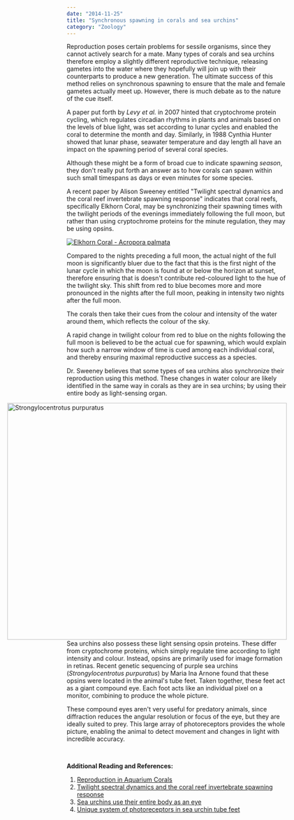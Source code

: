 ```yaml
---
date: "2014-11-25"
title: "Synchronous spawning in corals and sea urchins"
category: "Zoology"
---
```


Reproduction poses certain problems for sessile organisms, since they cannot actively search for a mate. Many types of corals and sea urchins therefore employ a slightly different reproductive technique, releasing gametes into the water where they hopefully will join up with their counterparts to produce a new generation. The ultimate success of this method relies on synchronous spawning to ensure that the male and female gametes actually meet up. However, there is much debate as to the nature of the cue itself.

A paper put forth by _Levy et al._ in 2007 hinted that cryptochrome protein cycling, which regulates circadian rhythms in plants and animals based on the levels of blue light, was set according to lunar cycles and enabled the coral to determine the month and day. Similarly, in 1988 Cynthia Hunter showed that lunar phase, seawater temperature and day length all have an impact on the spawning period of several coral species.

Although these might be a form of broad cue to indicate spawning _season_, they don't really put forth an answer as to how corals can spawn within such small timespans as days or even minutes for some species.

A recent paper by Alison Sweeney entitled "Twilight spectral dynamics and the coral reef invertebrate spawning response" indicates that coral reefs, specifically Elkhorn Coral, may be synchronizing their spawning times with the twilight periods of the evenings immediately following the full moon, but rather than using cryptochrome proteins for the minute regulation, they may be using opsins.


<div class="col-sm-6 col-md-4">
    <div class="thumbnail">
    <a href="https://www.flickr.com/photos/nashworld/5644714885/" title="Elkhorn Coral - Acropora palmata by nashworld, on Flickr"><img class="pImageRight" src="https://farm6.static.flickr.com/5143/5644714885_de0e3fba9c_z.jpg"  alt="Elkhorn Coral - Acropora palmata"></a>
    </div>
</div>


Compared to the nights preceding a full moon, the actual night of the full moon is significantly bluer due to the fact that this is the first night of the lunar cycle in which the moon is found at or below the horizon at sunset, therefore ensuring that is doesn't contribute red-coloured light to the hue of the twilight sky. This shift from red to blue becomes more and more pronounced in the nights after the full moon, peaking in intensity two nights after the full moon.

The corals then take their cues from the colour and intensity of the water around them, which reflects the colour of the sky.

A rapid change in twilight colour from red to blue on the nights following the full moon is believed to be the actual cue for spawning, which would explain how such a narrow window of time is cued among each individual coral, and thereby ensuring maximal reproductive success as a species.

Dr. Sweeney believes that some types of sea urchins also synchronize their reproduction using this method. These changes in water colour are likely identified in the same way in corals as they are in sea urchins; by using their entire body as light-sensing organ.

<div class="col-sm-6 col-md-4" style="float: right">
    <div class="thumbnail">
        <a href="https://www.flickr.com/photos/jkirkhart35/3108600644/" title="Strongylocentrotus purpuratus by jkirkhart35, on Flickr"><img src="https://farm4.static.flickr.com/3017/3108600644_4435c2ef09_z.jpg" width="640" height="541" alt="Strongylocentrotus purpuratus"></a>
    </div>
</div>


Sea urchins also possess these light sensing opsin proteins. These differ from cryptochrome proteins, which simply regulate time according to light intensity and colour. Instead, opsins are primarily used for image formation in retinas. Recent genetic sequencing  of purple sea urchins (_Strongylocentrotus purpuratus_) by Maria Ina Arnone found that these opsins were located in the animal's tube feet. Taken together, these feet act as a giant compound eye. Each foot acts like an individual pixel on a monitor, combining to produce the whole picture.


These compound eyes aren't very useful for predatory animals, since diffraction reduces the angular resolution or focus of the eye, but they are ideally suited to prey. This large array of photoreceptors provides the whole picture, enabling the animal to detect movement and changes in light with incredible accuracy.

<br>

**Additional Reading and References:**

1. [Reproduction in Aquarium Corals](http://reefkeeping.com/issues/2003-05/eb/index.php)
2. [Twilight spectral dynamics and the coral reef invertebrate spawning response](http://jeb.biologists.org/content/214/5/770.abstract)
3. [Sea urchins use their entire body as an eye](http://blogs.discovermagazine.com/notrocketscience/2011/05/02/sea-urchins-use-their-entire-body-as-an-eye/)
4. [Unique system of photoreceptors in sea urchin tube feet](http://www.pnas.org/content/108/20/8367.abstract )


